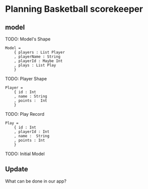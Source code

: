 # Planning Basketball scorekeeper

## model

TODO: Model's Shape

```
Model =
    { players : List Player
    , playerName : String
    , playerId : Maybe Int
    , plays : List Play
    }

````

TODO: Player Shape
```
Player =
    { id : Int
    , name : String
    , points :  Int
    }

````

TODO: Play Record
```
Play =
    { id : Int
    , playerId : Int
    , name :  String
    , points : Int
    }

````

TODO: Initial Model

## Update

What can be done in our app?

